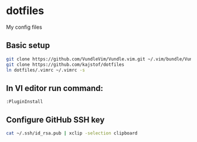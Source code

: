 # dotfiles

My config files

## Basic setup

```bash
git clone https://github.com/VundleVim/Vundle.vim.git ~/.vim/bundle/Vundle.vim
git clone https://github.com/kajstof/dotfiles
ln dotfiles/.vimrc ~/.vimrc -s
```

## In VI editor run command:

    :PluginInstall

## Configure GitHub SSH key

```bash
cat ~/.ssh/id_rsa.pub | xclip -selection clipboard
```
